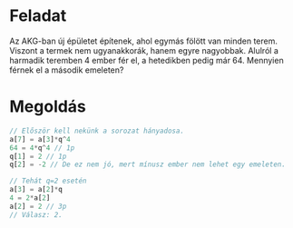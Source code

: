 # Feladat
Az AKG-ban új épületet építenek, ahol egymás fölött van minden terem. Viszont a termek nem ugyanakkorák, hanem egyre nagyobbak. Alulról a harmadik teremben 4 ember fér el, a hetedikben pedig már 64. Mennyien férnek el a második emeleten?

# Megoldás
```js
// Először kell nekünk a sorozat hányadosa. 
a[7] = a[3]*q^4
64 = 4*q^4 // 1p
q[1] = 2 // 1p
q[2] = -2 // De ez nem jó, mert mínusz ember nem lehet egy emeleten.

// Tehát q=2 esetén
a[3] = a[2]*q
4 = 2*a[2]
a[2] = 2 // 3p
// Válasz: 2.
```